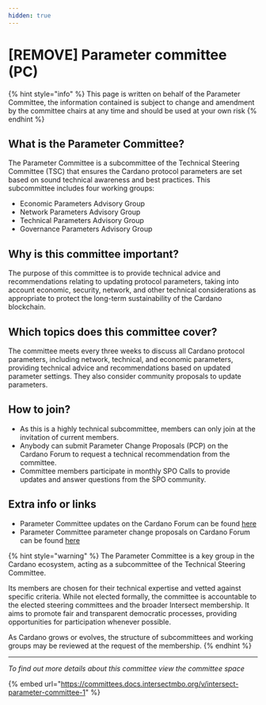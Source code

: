 ```yaml
---
hidden: true
---
```


# \[REMOVE] Parameter committee (PC)

{% hint style="info" %}
This page is written on behalf of the Parameter Committee, the information contained is subject to change and amendment by the committee chairs at any time and should be used at your own risk
{% endhint %}

## What is the Parameter Committee?

The Parameter Committee is a subcommittee of the Technical Steering Committee (TSC) that ensures the Cardano protocol parameters are set based on sound technical awareness and best practices. This subcommittee includes four working groups:

* Economic Parameters Advisory Group
* Network Parameters Advisory Group
* Technical Parameters Advisory Group
* Governance Parameters Advisory Group

## Why is this committee important?

The purpose of this committee is to provide technical advice and recommendations relating to updating protocol parameters, taking into account economic, security, network, and other technical considerations as appropriate to protect the long-term sustainability of the Cardano blockchain.

## Which topics does this committee cover?

The committee meets every three weeks to discuss all Cardano protocol parameters, including network, technical, and economic parameters, providing technical advice and recommendations based on updated parameter settings. They also consider community proposals to update parameters.



## How to join?

* As this is a highly technical subcommittee, members can only join at the invitation of current members.&#x20;
* Anybody can submit Parameter Change Proposals (PCP) on the Cardano Forum to request a technical recommendation from the committee.
* Committee members participate in monthly SPO Calls to provide updates and answer questions from the SPO community.

## Extra info or links

* Parameter Committee updates on the Cardano Forum can be found [here](https://forum.cardano.org/c/governance/parameters-committee-updates/220)
* Parameter Committee parameter change proposals on Cardano Forum can be found [here](https://forum.cardano.org/c/governance/parameter-change-proposals-pcp/257)



{% hint style="warning" %}
The Parameter Committee is a key group in the Cardano ecosystem, acting as a subcommittee of the Technical Steering Committee.&#x20;

Its members are chosen for their technical expertise and vetted against specific criteria. While not elected formally, the committee is accountable to the elected steering committees and the broader Intersect membership. It aims to promote fair and transparent democratic processes, providing opportunities for participation whenever possible.&#x20;

As Cardano grows or evolves, the structure of subcommittees and working groups may be reviewed at the request of the membership.
{% endhint %}

***

_To find out more details about this committee view the committee space_

{% embed url="https://committees.docs.intersectmbo.org/v/intersect-parameter-committee-1" %}
